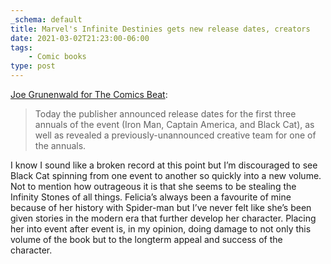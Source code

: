 ```yaml
---
_schema: default
title: Marvel's Infinite Destinies gets new release dates, creators
date: 2021-03-02T21:23:00-06:00
tags:
    - Comic books
type: post
---
```

[Joe Grunenwald for The Comics Beat](https://www.comicsbeat.com/marvel-infinite-destinies-annuals-rescheduled/):

> Today the publisher announced release dates for the first three annuals of the event (Iron Man, Captain America, and Black Cat), as well as revealed a previously-unannounced creative team for one of the annuals.

I know I sound like a broken record at this point but I’m discouraged to see Black Cat spinning from one event to another so quickly into a new volume. Not to mention how outrageous it is that she seems to be stealing the Infinity Stones of all things. Felicia’s always been a favourite of mine because of her history with Spider-man but I’ve never felt like she’s been given stories in the modern era that further develop her character. Placing her into event after event is, in my opinion, doing damage to not only this volume of the book but to the longterm appeal and success of the character.